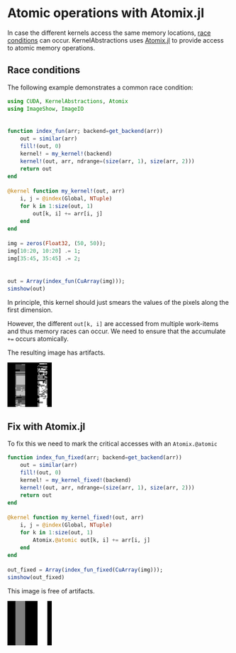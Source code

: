 # Atomic operations with Atomix.jl

In case the different kernels access the same memory locations, [race conditions](https://en.wikipedia.org/wiki/Race_condition) can occur.
KernelAbstractions uses  [Atomix.jl](https://github.com/JuliaConcurrent/Atomix.jl) to provide access to atomic memory operations.

## Race conditions

The following example demonstrates a common race condition:

```julia
using CUDA, KernelAbstractions, Atomix
using ImageShow, ImageIO


function index_fun(arr; backend=get_backend(arr))
	out = similar(arr)
	fill!(out, 0)
	kernel! = my_kernel!(backend)
	kernel!(out, arr, ndrange=(size(arr, 1), size(arr, 2)))
	return out
end

@kernel function my_kernel!(out, arr)
	i, j = @index(Global, NTuple)
	for k in 1:size(out, 1)
		out[k, i] += arr[i, j]
	end
end

img = zeros(Float32, (50, 50));
img[10:20, 10:20] .= 1;
img[35:45, 35:45] .= 2;


out = Array(index_fun(CuArray(img)));
simshow(out)
```
In principle, this kernel should just smears the values of the pixels along the first dimension. 

However, the different `out[k, i]` are accessed from multiple work-items and thus memory races can occur.
We need to ensure that the accumulate `+=` occurs atomically.

The resulting image has artifacts.

![Resulting Image has artifacts](../assets/atomix_broken.png)


## Fix with Atomix.jl
To fix this we need to mark the critical accesses with an `Atomix.@atomic`
```julia
function index_fun_fixed(arr; backend=get_backend(arr))
	out = similar(arr)
	fill!(out, 0)
	kernel! = my_kernel_fixed!(backend)
	kernel!(out, arr, ndrange=(size(arr, 1), size(arr, 2)))
	return out
end

@kernel function my_kernel_fixed!(out, arr)
	i, j = @index(Global, NTuple)
	for k in 1:size(out, 1)
		Atomix.@atomic out[k, i] += arr[i, j]
	end
end

out_fixed = Array(index_fun_fixed(CuArray(img)));
simshow(out_fixed)
```
This image is free of artifacts.

![Resulting image is correct.](../assets/atomix_correct.png)
